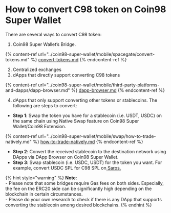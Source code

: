 # How to convert C98 token on Coin98 Super Wallet

There are several ways to convert C98 token:

1. Coin98 Super Wallet’s Bridge.&#x20;

{% content-ref url="../coin98-super-wallet/mobile/spacegate/convert-tokens.md" %}
[convert-tokens.md](../coin98-super-wallet/mobile/spacegate/convert-tokens.md)
{% endcontent-ref %}

2. Centralized exchanges
3. dApps that directly support converting C98 tokens

{% content-ref url="../coin98-super-wallet/mobile/third-party-platforms-and-dapps/dapp-browser.md" %}
[dapp-browser.md](../coin98-super-wallet/mobile/third-party-platforms-and-dapps/dapp-browser.md)
{% endcontent-ref %}

4. dApps that only support converting other tokens or stablecoins. The following are steps to convert:

* **Step 1**: Swap the token you have for a stablecoin (i.e. USDT, USDC) on the same chain using Native Swap feature on Coin98 Super Wallet/Coin98 Extension.

{% content-ref url="../coin98-super-wallet/mobile/swap/how-to-trade-natively.md" %}
[how-to-trade-natively.md](../coin98-super-wallet/mobile/swap/how-to-trade-natively.md)
{% endcontent-ref %}

* **Step 2**: Convert the received stablecoin to the destination network using DApps via DApp Browser on Coin98 Super Wallet.
* **Step 3**: Swap stablecoin (i.e. USDC, USDT) for the token you want. For example, convert USDC SPL for C98 SPL on[ ](https://www.google.com/url?q=https://saros.finance/\&sa=D\&source=editors\&ust=1678089339320166\&usg=AOvVaw1c4YcQBOwu1OveMOSn9ajJ)[Saros.](https://app.gitbook.com/o/-MLfXuBe0wh79hP3xJzH/s/-MH4bZ3PuLVs6zPxsi0v/)

{% hint style="warning" %}
**Note**:\
\- Please note that some bridges require Gas fees on both sides. Especially, the fee on the ERC20 side can be significantly high depending on the blockchain in certain circumstances.\
\- Please do your own research to check if there is any DApp that supports converting the stablecoin among desired blockchains.
{% endhint %}

